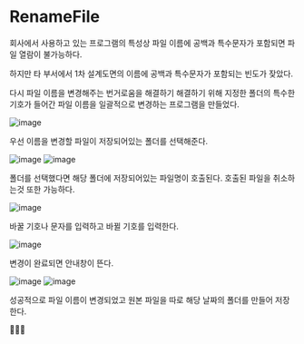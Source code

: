 # RenameFile

회사에서 사용하고 있는 프로그램의 특성상 파일 이름에 공백과 특수문자가 포함되면 파일 열람이 불가능하다.

하지만 타 부서에서 1차 설계도면의 이름에 공백과 특수문자가 포함되는 빈도가 잦았다.

다시 파일 이름을 변경해주는 번거로움을 해결하기 해결하기 위해 지정한 폴더의 특수한 기호가 들어간 파일 이름을 일괄적으로 변경하는 프로그램을 만들었다.

![image](https://github.com/jun9898/RenameFile/assets/129564528/87eb395b-606c-4cd2-8afc-bb6e3756bc18)

우선 이름을 변경할 파일이 저장되어있는 폴더를 선택해준다.

![image](https://github.com/jun9898/RenameFile/assets/129564528/d3364d29-06dd-4299-96b6-61bc52b4c473)
![image](https://github.com/jun9898/RenameFile/assets/129564528/7103d84a-d1b0-4576-983b-84010bffff45)

폴더를 선택했다면 해당 폴더에 저장되어있는 파일명이 호출된다.
호출된 파일을 취소하는것 또한 가능하다.

![image](https://github.com/jun9898/RenameFile/assets/129564528/04354dd4-0cc3-4a8d-bc7e-cd724256b4ea)

바꿀 기호나 문자를 입력하고 바뀔 기호를 입력한다.

![image](https://github.com/jun9898/RenameFile/assets/129564528/957ba2af-b03b-443a-8b89-2b268cb45e4f)

변경이 완료되면 안내창이 뜬다.

![image](https://github.com/jun9898/RenameFile/assets/129564528/64d763d6-4677-459c-b391-2bf779cd1fad)
![image](https://github.com/jun9898/RenameFile/assets/129564528/4efd2f3d-ed1c-4b50-acea-1d8989a7e753)

성공적으로 파일 이름이 변경되었고 원본 파일을 따로 해당 날짜의 폴더를 만들어 저장한다.

:camel::camel::camel:

